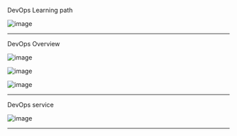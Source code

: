 DevOps Learning path




![image](https://github.com/qriz1452/oci/assets/112246222/76f8b76b-6ab0-476c-be48-f5bb967f8a40)





---------------------------

DevOps Overview

![image](https://github.com/qriz1452/oci/assets/112246222/0b09f10c-fb13-434d-a6fa-ece4500a701f)


![image](https://github.com/qriz1452/oci/assets/112246222/685c8284-bfaf-4643-8f8a-a4f8e1ee6b3b)


![image](https://github.com/qriz1452/oci/assets/112246222/1210a1ef-dc98-44d0-ba77-27a215d7ac29)

-----------------------

DevOps  service


![image](https://github.com/qriz1452/oci/assets/112246222/39456617-6ff2-40d1-8ad4-7397debe67db)


-----------------------------------
